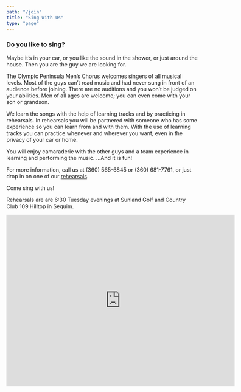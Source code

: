 ```yaml
---
path: "/join"
title: "Sing With Us"
type: "page"
---
```


### Do you like to sing?

Maybe it’s in your car, or you like the sound in the shower, or just around the house. Then you are the guy we are looking for.

The Olympic Peninsula Men’s Chorus welcomes singers of all musical levels. Most of the guys can’t read music and had never sung in front of an audience before joining. There are no auditions and you won’t be judged on your abilities. Men of all ages are welcome; you can even come with your son or grandson.

We learn the songs with the help of learning tracks and by practicing in rehearsals. In rehearsals you will be partnered with someone who has some experience so you can learn from and with them. With the use of learning tracks you can practice whenever and wherever you want, even in the privacy of your car or home.

You will enjoy camaraderie with the other guys and a team experience in learning and performing the music. ...And it is fun!

For more information, call us at (360) 565-6845 or (360) 681-7761, or just drop in on one of our [rehearsals](/about/rehearsal).

Come sing with us!

Rehearsals are are 6:30 Tuesday evenings at Sunland Golf and Country Club 109 Hilltop in Sequim.

<iframe src="https://www.google.com/maps/embed?pb=!1m18!1m12!1m3!1d2663.939278473908!2d-123.09792808410671!3d48.111407060962044!2m3!1f0!2f0!3f0!3m2!1i1024!2i768!4f13.1!3m3!1m2!1s0x548fbf05ef44fd71%3A0xf6b9b2856963598d!2sSunland%20Golf%20%26%20Country%20Club!5e0!3m2!1sen!2sus!4v1574622706782!5m2!1sen!2sus" width="600" height="450" frameborder="0" style="border:0;" allowfullscreen=""></iframe>
